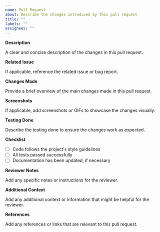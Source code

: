 ```yaml
---
name: Pull Request
about: Describe the changes introduced by this pull request
title: ""
labels: ""
assignees: ""
---
```


**Description**

A clear and concise description of the changes in this pull request.

**Related Issue**

If applicable, reference the related issue or bug report.

**Changes Made**

Provide a brief overview of the main changes made in this pull request.

**Screenshots**

If applicable, add screenshots or GIFs to showcase the changes visually.

**Testing Done**

Describe the testing done to ensure the changes work as expected.

**Checklist**

- [ ] Code follows the project's style guidelines
- [ ] All tests passed successfully
- [ ] Documentation has been updated, if necessary

**Reviewer Notes**

Add any specific notes or instructions for the reviewer.

**Additional Context**

Add any additional context or information that might be helpful for the reviewer.

**References**

Add any references or links that are relevant to this pull request.
